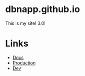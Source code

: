 # dbnapp.github.io

This is my site! 3.0!

# Links

- [Docs](/docs/README.md)
- [Production](https://dbnapp.com)
- [Dev](https://dbnapp-dev.netlify.app)

